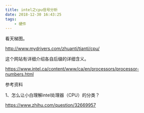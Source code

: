 ```yaml
---
title: intel之cpu信号分析
date: 2018-12-30 16:43:25
tags:
	- 硬件
---
```






看天梯图。

http://www.mydrivers.com/zhuanti/tianti/cpu/



这个网站有详细介绍各自后缀的详细含义。

https://www.intel.ca/content/www/ca/en/processors/processor-numbers.html

参考资料

1、怎么让小白理解intel处理器（CPU）的分类？

https://www.zhihu.com/question/32669957